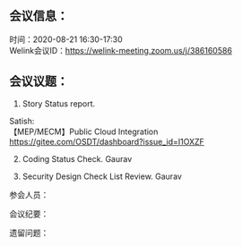 会议信息：
------------

时间：2020-08-21 16:30-17:30  
Welink会议ID：https://welink-meeting.zoom.us/j/386160586


会议议题：
------------

1. Story Status report.

Satish:  
【MEP/MECM】Public Cloud Integration  
https://gitee.com/OSDT/dashboard?issue_id=I1OXZF    

  
2. Coding Status Check. Gaurav    

3. Security Design Check List Review. Gaurav


参会人员：  


会议纪要：  

遗留问题：  


